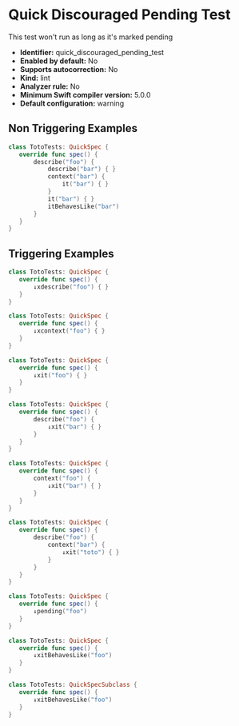 # Quick Discouraged Pending Test

This test won't run as long as it's marked pending

* **Identifier:** quick_discouraged_pending_test
* **Enabled by default:** No
* **Supports autocorrection:** No
* **Kind:** lint
* **Analyzer rule:** No
* **Minimum Swift compiler version:** 5.0.0
* **Default configuration:** warning

## Non Triggering Examples

```swift
class TotoTests: QuickSpec {
   override func spec() {
       describe("foo") {
           describe("bar") { }
           context("bar") {
               it("bar") { }
           }
           it("bar") { }
           itBehavesLike("bar")
       }
   }
}
```

## Triggering Examples

```swift
class TotoTests: QuickSpec {
   override func spec() {
       ↓xdescribe("foo") { }
   }
}
```

```swift
class TotoTests: QuickSpec {
   override func spec() {
       ↓xcontext("foo") { }
   }
}
```

```swift
class TotoTests: QuickSpec {
   override func spec() {
       ↓xit("foo") { }
   }
}
```

```swift
class TotoTests: QuickSpec {
   override func spec() {
       describe("foo") {
           ↓xit("bar") { }
       }
   }
}
```

```swift
class TotoTests: QuickSpec {
   override func spec() {
       context("foo") {
           ↓xit("bar") { }
       }
   }
}
```

```swift
class TotoTests: QuickSpec {
   override func spec() {
       describe("foo") {
           context("bar") {
               ↓xit("toto") { }
           }
       }
   }
}
```

```swift
class TotoTests: QuickSpec {
   override func spec() {
       ↓pending("foo")
   }
}
```

```swift
class TotoTests: QuickSpec {
   override func spec() {
       ↓xitBehavesLike("foo")
   }
}
```

```swift
class TotoTests: QuickSpecSubclass {
   override func spec() {
       ↓xitBehavesLike("foo")
   }
}
```